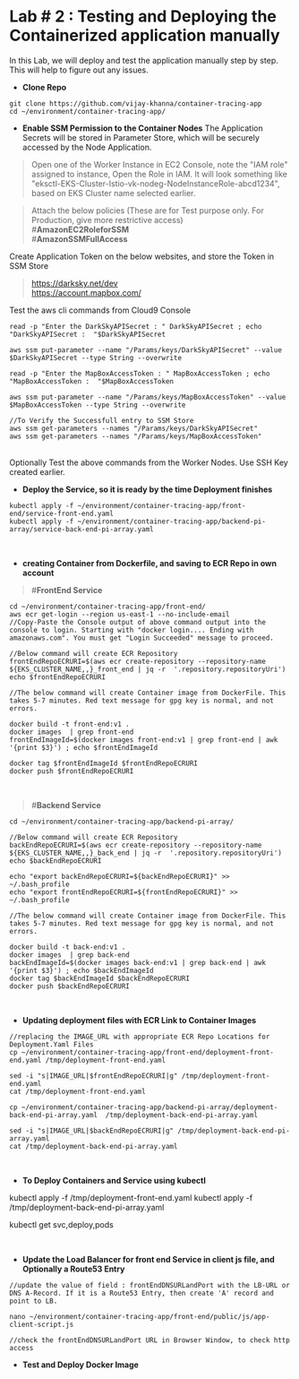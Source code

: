 # Lab # 2 : Testing and Deploying the Containerized application manually
In this Lab, we will deploy and test the application manually step by step. This will help to figure out any issues. 

* **Clone Repo**
```
git clone https://github.com/vijay-khanna/container-tracing-app
cd ~/environment/container-tracing-app/
```


* **Enable SSM Permission to the Container Nodes**
The Application Secrets will be stored in Parameter Store, which will be securely accessed by the Node Application. 

>Open one of the Worker Instance in EC2 Console, note the "IAM role" assigned to instance, Open the Role in IAM. 
It will look something like "eksctl-EKS-Cluster-Istio-vk-nodeg-NodeInstanceRole-abcd1234", based on EKS Cluster name selected earlier. </br>

> Attach the below policies (These are for Test purpose only. For Production, give more restrictive access)</br>
>#**AmazonEC2RoleforSSM**</br>
>#**AmazonSSMFullAccess**</br>


Create Application Token on the below websites, and store the Token in SSM Store</br>
>https://darksky.net/dev</br>
>https://account.mapbox.com/</br>

Test the aws cli commands from Cloud9 Console

```
read -p "Enter the DarkSkyAPISecret : " DarkSkyAPISecret ; echo "DarkSkyAPISecret :  "$DarkSkyAPISecret

aws ssm put-parameter --name "/Params/keys/DarkSkyAPISecret" --value $DarkSkyAPISecret --type String --overwrite

read -p "Enter the MapBoxAccessToken : " MapBoxAccessToken ; echo "MapBoxAccessToken :  "$MapBoxAccessToken

aws ssm put-parameter --name "/Params/keys/MapBoxAccessToken" --value $MapBoxAccessToken --type String --overwrite

//To Verify the Successfull entry to SSM Store
aws ssm get-parameters --names "/Params/keys/DarkSkyAPISecret"
aws ssm get-parameters --names "/Params/keys/MapBoxAccessToken"
```
</br>
Optionally Test the above commands from the Worker Nodes. Use SSH Key created earlier.

</br>

* **Deploy the Service, so it is ready by the time Deployment finishes**
```
kubectl apply -f ~/environment/container-tracing-app/front-end/service-front-end.yaml 
kubectl apply -f ~/environment/container-tracing-app/backend-pi-array/service-back-end-pi-array.yaml 
```
</br>

* **creating Container from Dockerfile, and saving to ECR Repo in own account**

>#**FrontEnd Service**</br>
```
cd ~/environment/container-tracing-app/front-end/       
aws ecr get-login --region us-east-1 --no-include-email  
//Copy-Paste the Console output of above command output into the console to login. Starting with "docker login.... Ending with amazonaws.com". You must get "Login Succeeded" message to proceed.

//Below command will create ECR Repository
frontEndRepoECRURI=$(aws ecr create-repository --repository-name ${EKS_CLUSTER_NAME,,}_front_end | jq -r  '.repository.repositoryUri') 
echo $frontEndRepoECRURI  

//The below command will create Container image from DockerFile. This takes 5-7 minutes. Red text message for gpg key is normal, and not errors. 

docker build -t front-end:v1 .      
docker images  | grep front-end    
frontEndImageId=$(docker images front-end:v1 | grep front-end | awk '{print $3}') ; echo $frontEndImageId   

docker tag $frontEndImageId $frontEndRepoECRURI 
docker push $frontEndRepoECRURI  
```
</br>

>#**Backend Service**</br>
```
cd ~/environment/container-tracing-app/backend-pi-array/       
 
//Below command will create ECR Repository
backEndRepoECRURI=$(aws ecr create-repository --repository-name ${EKS_CLUSTER_NAME,,}_back_end | jq -r  '.repository.repositoryUri') 
echo $backEndRepoECRURI  

echo "export backEndRepoECRURI=${backEndRepoECRURI}" >> ~/.bash_profile
echo "export frontEndRepoECRURI=${frontEndRepoECRURI}" >> ~/.bash_profile

//The below command will create Container image from DockerFile. This takes 5-7 minutes. Red text message for gpg key is normal, and not errors. 

docker build -t back-end:v1 .
docker images  | grep back-end    
backEndImageId=$(docker images back-end:v1 | grep back-end | awk '{print $3}') ; echo $backEndImageId   
docker tag $backEndImageId $backEndRepoECRURI  
docker push $backEndRepoECRURI 
```
</br>

* **Updating deployment files with ECR Link to Container Images**
```
//replacing the IMAGE_URL with appropriate ECR Repo Locations for Deployment.Yaml Files
cp ~/environment/container-tracing-app/front-end/deployment-front-end.yaml /tmp/deployment-front-end.yaml

sed -i "s|IMAGE_URL|$frontEndRepoECRURI|g" /tmp/deployment-front-end.yaml
cat /tmp/deployment-front-end.yaml

cp ~/environment/container-tracing-app/backend-pi-array/deployment-back-end-pi-array.yaml  /tmp/deployment-back-end-pi-array.yaml

sed -i "s|IMAGE_URL|$backEndRepoECRURI|g" /tmp/deployment-back-end-pi-array.yaml
cat /tmp/deployment-back-end-pi-array.yaml
```
</br>

* **To Deploy Containers and Service using kubectl**

kubectl apply -f /tmp/deployment-front-end.yaml
kubectl apply -f /tmp/deployment-back-end-pi-array.yaml



kubectl get svc,deploy,pods

</br>

* **Update the Load Balancer for front end Service in client js file, and Optionally a Route53 Entry**
```
//update the value of field : frontEndDNSURLandPort with the LB-URL or DNS A-Record. If it is a Route53 Entry, then create 'A' record and point to LB.

nano ~/environment/container-tracing-app/front-end/public/js/app-client-script.js 

//check the frontEndDNSURLandPort URL in Browser Window, to check http access
```


* **Test and Deploy Docker Image**


